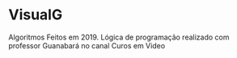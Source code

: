 # VisualG
Algoritmos Feitos em 2019. 
Lógica de programação realizado com professor Guanabará no canal Curos em Video
